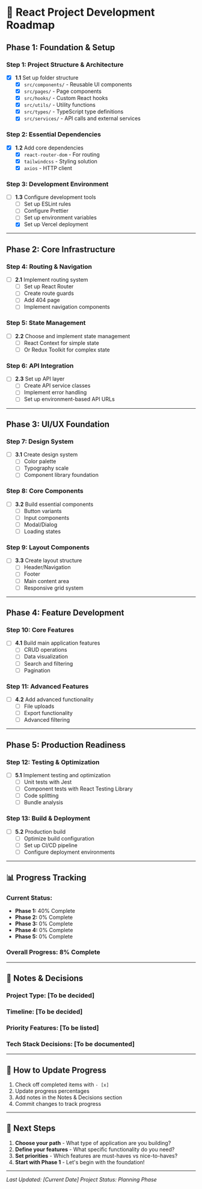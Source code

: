# 🚀 React Project Development Roadmap

## **Phase 1: Foundation & Setup**
### Step 1: Project Structure & Architecture
- [x] **1.1** Set up folder structure
  - [x] `src/components/` - Reusable UI components
  - [x] `src/pages/` - Page components
  - [x] `src/hooks/` - Custom React hooks
  - [x] `src/utils/` - Utility functions
  - [x] `src/types/` - TypeScript type definitions
  - [x] `src/services/` - API calls and external services

### Step 2: Essential Dependencies
- [x] **1.2** Add core dependencies
  - [x] `react-router-dom` - For routing
  - [x] `tailwindcss` - Styling solution
  - [x] `axios` - HTTP client

### Step 3: Development Environment
- [ ] **1.3** Configure development tools
  - [ ] Set up ESLint rules
  - [ ] Configure Prettier
  - [ ] Set up environment variables
  - [x] Set up Vercel deployment

---

## **Phase 2: Core Infrastructure**
### Step 4: Routing & Navigation
- [ ] **2.1** Implement routing system
  - [ ] Set up React Router
  - [ ] Create route guards
  - [ ] Add 404 page
  - [ ] Implement navigation components

### Step 5: State Management
- [ ] **2.2** Choose and implement state management
  - [ ] React Context for simple state
  - [ ] Or Redux Toolkit for complex state

### Step 6: API Integration
- [ ] **2.3** Set up API layer
  - [ ] Create API service classes
  - [ ] Implement error handling
  - [ ] Set up environment-based API URLs

---

## **Phase 3: UI/UX Foundation**
### Step 7: Design System
- [ ] **3.1** Create design system
  - [ ] Color palette
  - [ ] Typography scale
  - [ ] Component library foundation

### Step 8: Core Components
- [ ] **3.2** Build essential components
  - [ ] Button variants
  - [ ] Input components
  - [ ] Modal/Dialog
  - [ ] Loading states

### Step 9: Layout Components
- [ ] **3.3** Create layout structure
  - [ ] Header/Navigation
  - [ ] Footer
  - [ ] Main content area
  - [ ] Responsive grid system

---

## **Phase 4: Feature Development**
### Step 10: Core Features
- [ ] **4.1** Build main application features
  - [ ] CRUD operations
  - [ ] Data visualization
  - [ ] Search and filtering
  - [ ] Pagination

### Step 11: Advanced Features
- [ ] **4.2** Add advanced functionality
  - [ ] File uploads
  - [ ] Export functionality
  - [ ] Advanced filtering

---

## **Phase 5: Production Readiness**
### Step 12: Testing & Optimization
- [ ] **5.1** Implement testing and optimization
  - [ ] Unit tests with Jest
  - [ ] Component tests with React Testing Library
  - [ ] Code splitting
  - [ ] Bundle analysis

### Step 13: Build & Deployment
- [ ] **5.2** Production build
  - [ ] Optimize build configuration
  - [ ] Set up CI/CD pipeline
  - [ ] Configure deployment environments

---

## **📊 Progress Tracking**

### **Current Status:**
- **Phase 1:** 40% Complete
- **Phase 2:** 0% Complete
- **Phase 3:** 0% Complete
- **Phase 4:** 0% Complete
- **Phase 5:** 0% Complete

### **Overall Progress:** 8% Complete

---

## **📝 Notes & Decisions**

### **Project Type:** [To be decided]
### **Timeline:** [To be decided]
### **Priority Features:** [To be listed]
### **Tech Stack Decisions:** [To be documented]

---

## **🔄 How to Update Progress**

1. Check off completed items with `- [x]`
2. Update progress percentages
3. Add notes in the Notes & Decisions section
4. Commit changes to track progress

---

## **🚀 Next Steps**

1. **Choose your path** - What type of application are you building?
2. **Define your features** - What specific functionality do you need?
3. **Set priorities** - Which features are must-haves vs nice-to-haves?
4. **Start with Phase 1** - Let's begin with the foundation!

---

*Last Updated: [Current Date]*
*Project Status: Planning Phase* 